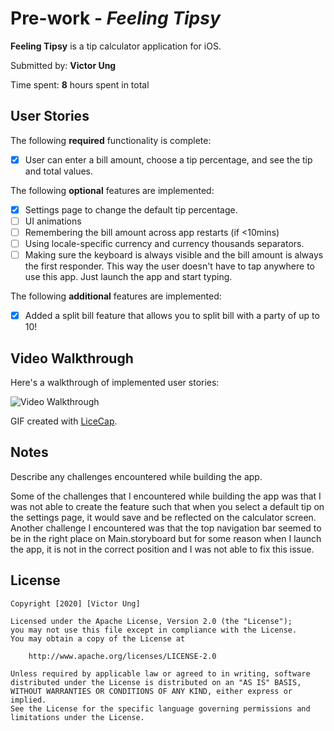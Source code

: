 # Pre-work - *Feeling Tipsy*

**Feeling Tipsy** is a tip calculator application for iOS.

Submitted by: **Victor Ung**

Time spent: **8** hours spent in total

## User Stories

The following **required** functionality is complete:

* [X] User can enter a bill amount, choose a tip percentage, and see the tip and total values.

The following **optional** features are implemented:
* [X] Settings page to change the default tip percentage.
* [ ] UI animations
* [ ] Remembering the bill amount across app restarts (if <10mins)
* [ ] Using locale-specific currency and currency thousands separators.
* [ ] Making sure the keyboard is always visible and the bill amount is always the first responder. This way the user doesn't have to tap anywhere to use this app. Just launch the app and start typing.

The following **additional** features are implemented:

- [X] Added a split bill feature that allows you to split bill with a party of up to 10!

## Video Walkthrough 

Here's a walkthrough of implemented user stories:

<img src='http://g.recordit.co/07dz0MxUmO.gif' title='Video Walkthrough' width='' alt='Video Walkthrough' />

GIF created with [LiceCap](http://www.cockos.com/licecap/).

## Notes

Describe any challenges encountered while building the app.

Some of the challenges that I encountered while building the app was that I was not able to create the feature such that when you select a default tip on the settings page, it would save and be reflected on the calculator screen. Another challenge I encountered was that the top navigation bar seemed to be in the right place on Main.storyboard but for some reason when I launch the app, it is not in the correct position and I was not able to fix this issue.

## License

    Copyright [2020] [Victor Ung]

    Licensed under the Apache License, Version 2.0 (the "License");
    you may not use this file except in compliance with the License.
    You may obtain a copy of the License at

        http://www.apache.org/licenses/LICENSE-2.0

    Unless required by applicable law or agreed to in writing, software
    distributed under the License is distributed on an "AS IS" BASIS,
    WITHOUT WARRANTIES OR CONDITIONS OF ANY KIND, either express or implied.
    See the License for the specific language governing permissions and
    limitations under the License.
